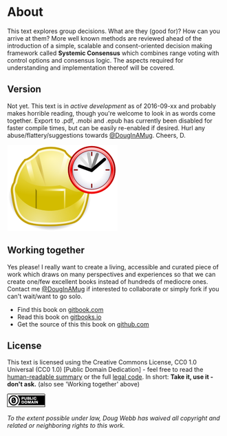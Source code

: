 # About

This text explores group decisions. What are they (good for)? How can you arrive at them? More well known methods are reviewed ahead of the introduction of a simple, scalable and consent-oriented decision making framework called **Systemic Consensus** which combines range voting with control options and consensus logic. The aspects required for understanding and implementation thereof will be covered. 

## Version

Not yet. This text is in _active development_ as of 2016-09-xx and probably makes horrible reading, though you're welcome to look in as words come together. Export to .pdf, .mobi and .epub has currently been disabled for faster compile times, but can be easily re-enabled if desired. Hurl any abuse/flattery/suggestions towards [@DougInAMug](https://twitter.com/DougInAMug). Cheers, D.

![](zInDevelopmentHat.png)

## Working together

Yes please! I really want to create a living, accessible and curated piece of work which draws on many perspectives and experiences so that we can create one/few excellent books instead of hundreds of mediocre ones. Contact me [@DougInAMug](https://twitter.com/DougInAMug) if interested to collaborate or simply fork if you can't wait/want to go solo.

* Find this book on [gitbook.com](https://www.gitbook.com/book/douginamug/a-systemic-consensus-manual-testing/details)
* Read this book on [gitbooks.io](https://douginamug.gitbooks.io/a-systemic-consensus-manual-testing/content/)
* Get the source of this this book on [github.com](https://github.com/DougInAMug/a-systemic-consensus-manual)

## License 

This text is licensed using the Creative Commons License, CC0 1.0 Universal (CC0 1.0) [Public Domain Dedication] - feel free to read the [human-readable summary](https://creativecommons.org/publicdomain/zero/1.0/) or the full [legal code](https://creativecommons.org/publicdomain/zero/1.0/legalcode). In short: **Take it, use it - don't ask.** (also see 'Working together' above)

![](zCC0_88x31.png)

*To the extent possible under law, Doug Webb has waived all copyright and related or neighboring rights to this work.*
